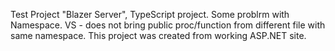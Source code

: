 Test Project "Blazer Server", TypeScript project. 
Some problrm with Namespace. 
VS - does not bring public proc/function from different file with same namespace. 
This project was created from working ASP.NET site.
